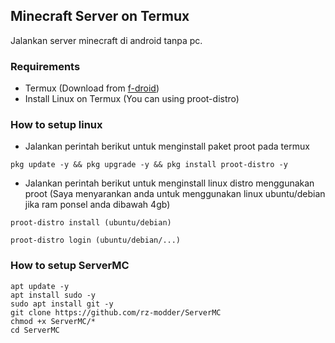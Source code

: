 ## Minecraft Server on Termux
Jalankan server minecraft di android tanpa pc.

### Requirements
- Termux (Download from [f-droid](https://f-droid.org/))
- Install Linux on Termux (You can using proot-distro)

### How to setup linux
- Jalankan perintah berikut untuk menginstall paket proot pada termux
```
pkg update -y && pkg upgrade -y && pkg install proot-distro -y
```
- Jalankan perintah berikut untuk menginstall linux distro menggunakan proot (Saya menyarankan anda untuk menggunakan linux ubuntu/debian jika ram ponsel anda dibawah 4gb)
```
proot-distro install (ubuntu/debian)
```
```
proot-distro login (ubuntu/debian/...)
```
### How to setup ServerMC
```
apt update -y
apt install sudo -y
sudo apt install git -y
git clone https://github.com/rz-modder/ServerMC
chmod +x ServerMC/*
cd ServerMC
```
